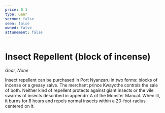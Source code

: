 ```yaml
---
price: 0.1
type: Gear
vermun: false
seen: false
owned: false
attunement: false
---
```

# Insect Repellent (block of incense)

*Gear, None*

Insect repellent can be purchased in Port Nyanzaru in two forms: blocks of incense or a greasy salve. The merchant prince Kwayothe controls the sale of both. Neither kind of repellent protects against giant insects or the vile swarms of insects described in appendix A of the Monster Manual. When lit, it burns for 8 hours and repels normal insects within a 20-foot-radius centered on it.